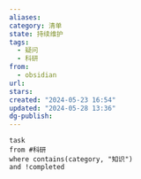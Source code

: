 ```yaml
---
aliases: 
category: 清单
state: 持续维护
tags:
  - 疑问
  - 科研
from:
  - obsidian
url: 
stars: 
created: "2024-05-23 16:54"
updated: "2024-05-28 13:36"
dg-publish: 
---
```


```dataview
task
from #科研 
where contains(category, "知识")
and !completed
```